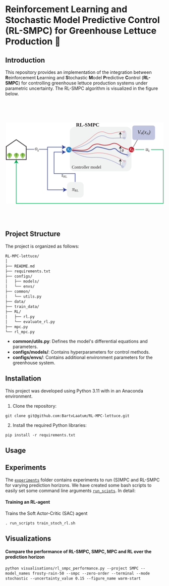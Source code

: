 # Reinforcement Learning and Stochastic Model Predictive Control (RL-SMPC) for Greenhouse Lettuce Production 🥬

## Introduction

This repository provides an implementation of the integration between **R**einforcement **L**earning and **S**tochastic **M**odel **P**redictive **C**ontrol (**RL-SMPC**) for controlling greenhouse lettuce production systems under parametric uncertainty. The RL-SMPC algorithm is visualized in the figure below.


<p align="center">
<br/><br/>
<br/><br/>
<img src="images/rl-smpc-sketch.svg" alt="RL-SMPC Framework" width="500"/>
<br/><br/>
<br/><br/>
</p>



## Project Structure

The project is organized as follows:

```
RL-MPC-lettuce/
│
├── README.md
├── requirements.txt
├── configs/
│   ├── models/
│   └── envs/
├── common/
│   └── utils.py
├── data/
├── train_data/
├── RL/
│   ├── rl.py
│   └── evaluate_rl.py
├── mpc.py
└── rl_mpc.py
```

- **common/utils.py**: Defines the model's differential equations and parameters.
- **configs/models/**: Contains hyperparameters for control methods.
- **configs/envs/**: Contains additional environment parameters for the greenhouse system.

## Installation

This project was developed using Python 3.11 with in an Anaconda environment.

1. Clone the repository:
```shell
git clone git@github.com:BartvLaatum/RL-MPC-lettuce.git
```

2. Install the required Python libraries:
```shell
pip install -r requirements.txt
```

## Usage

## Experiments

The [`experiments`](./experiments/) folder contains experiments to run (S)MPC and RL-SMPC for varying prediction horizons. We have created some bash scripts to easily set some command line arguments [`run_scipts`](./run_scripts/). In detail:

#### Training an RL-agent
Trains the Soft Actor-Critic (SAC) agent 
```
. run_scripts train_stoch_rl.sh
```

## Visualizations



#### Compare the performance of RL-SMPC, SMPC, MPC and RL over the prediction horizon

```shell
python visualisations/rl_smpc_performance.py --project SMPC --model_names frosty-rain-50 --smpc --zero-order --terminal --mode stochastic --uncertainty_value 0.15 --figure_name warm-start
```

<!-- ## Results

### Deterministic case
Example performance of varying horizons in the RL-MPC framework:

![Performance comparison of different prediction horizons](figures/matching-thesis/deterministic/rl-tanh-relu-thesis-mpc-v4.png)


### Stochastic case
Example performance of varying horizons in the RL-MPC framework:

![Performance comparison of different prediction horizons](figures/matching-thesis/stochastic/thesis-agent.png) -->

